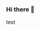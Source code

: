 ### Hi there 👋

test

<!--
**fd873630/fd873630** is a ✨ _special_ ✨ repository because its `README.md` (this file) appears on your GitHub profile.
